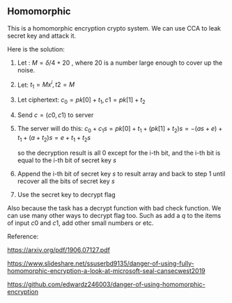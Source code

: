 ## Homomorphic

This is a homomorphic encryption crypto system. We can use CCA to leak secret key and attack it.

Here is the solution:

1. Let : $M = \delta/4 + 20$ , where 20 is a number large enough to cover up the noise. 

2. Let: $t_1 = Mx^i,t2 = M$

3. Let ciphertext: $c_0 = pk[0] + t_1,c1 = pk[1]+t_2$

4. Send $c = (c0,c1)$ to server

5. The server will do this: $c_0+c_1s = pk[0]+t_1+(pk[1]+t_2)s = -(as+e)+t_1+(a+t_2)s=e+t_1+t_2s$

   so the decryption result is all 0 except for the i-th bit, and the i-th bit is equal to the i-th bit of secret key $s$

6. Append the i-th bit of secret key $s$ to result array and back to step 1 until recover all the bits of secret key $s$

7. Use the secret key to decrypt flag



Also because the task has a decrypt function with bad check function. We can use many other ways to decrypt flag too. Such as add a $q$ to the items of input $c0$ and $c1$,  add other small numbers or etc.



Reference:

https://arxiv.org/pdf/1906.07127.pdf

https://www.slideshare.net/ssuserbd9135/danger-of-using-fully-homomorphic-encryption-a-look-at-microsoft-seal-cansecwest2019

https://github.com/edwardz246003/danger-of-using-homomorphic-encryption

